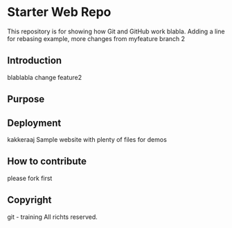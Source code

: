 # Starter Web Repo

This repository is for showing how Git and GitHub work blabla. Adding a line for rebasing example,
more changes from myfeature branch 2

## Introduction
blablabla
change feature2

## Purpose

## Deployment

kakkeraaj
Sample website with plenty of files for demos

## How to contribute

please fork first

## Copyright
git - training All richts reserved.